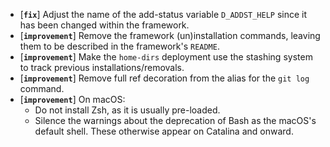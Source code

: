 * [**`fix`**] Adjust the name of the add-status variable `D_ADDST_HELP` since it has been changed within the framework.
* [**`improvement`**] Remove the framework (un)installation commands, leaving them to be described in the framework's `README`.
* [**`improvement`**] Make the `home-dirs` deployment use the stashing system to track previous installations/removals.
* [**`improvement`**] Remove full ref decoration from the alias for the `git log` command.
* [**`improvement`**] On macOS:
  * Do not install Zsh, as it is usually pre-loaded.
  * Silence the warnings about the deprecation of Bash as the macOS's default shell. These otherwise appear on Catalina and onward.